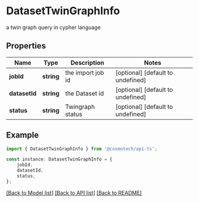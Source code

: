 # DatasetTwinGraphInfo

a twin graph query in cypher language

## Properties

Name | Type | Description | Notes
------------ | ------------- | ------------- | -------------
**jobId** | **string** | the import job id | [optional] [default to undefined]
**datasetId** | **string** | the Dataset id | [optional] [default to undefined]
**status** | **string** | Twingraph status | [optional] [default to undefined]

## Example

```typescript
import { DatasetTwinGraphInfo } from '@cosmotech/api-ts';

const instance: DatasetTwinGraphInfo = {
    jobId,
    datasetId,
    status,
};
```

[[Back to Model list]](../README.md#documentation-for-models) [[Back to API list]](../README.md#documentation-for-api-endpoints) [[Back to README]](../README.md)
